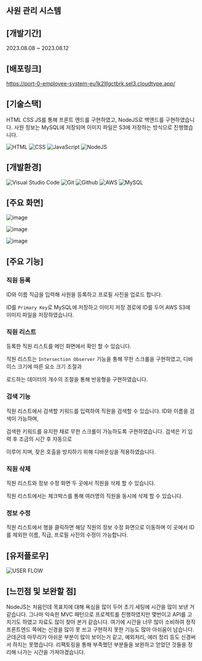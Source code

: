## 사원 관리 시스템

## [개발기간]
2023.08.08 ~ 2023.08.12

## [배포링크]
https://port-0-employee-system-eu1k2lllgctbrk.sel3.cloudtype.app/

## [기술스택]

HTML CSS JS를 통해 프론트 엔드를 구현하였고, NodeJS로 백엔드를 구현하였습니다.
사원 정보는 MySQL에 저장되며 이미지 파일은 S3에 저장하는 방식으로 진행했습니다.

![HTML](https://img.shields.io/badge/HTML5-E34F26?style=for-the-badge&logo=html5&logoColor=white)
![CSS](https://img.shields.io/badge/CSS3-1572B6?style=for-the-badge&logo=css3&logoColor=white)
![JavaScript](https://img.shields.io/badge/JavaScript-F7DF1E?style=for-the-badge&logo=Javascript&logoColor=white)
![NodeJS](https://img.shields.io/badge/node.js-6DA55F?style=for-the-badge&logo=node.js&logoColor=white)

## [개발환경]

![Visual Studio Code](https://img.shields.io/badge/Visual%20Studio%20Code-007ACC?style=for-the-badge&logo=Visual%20Studio%20Code&logoColor=white)
![Git](https://img.shields.io/badge/Git-F05032?style=for-the-badge&logo=Git&logoColor=white)
![Github](https://img.shields.io/badge/GitHub-181717?style=for-the-badge&logo=GitHub&logoColor=white)
![AWS](https://img.shields.io/badge/AWS-%23FF9900.svg?style=for-the-badge&logo=amazon-aws&logoColor=white)
![MySQL](https://img.shields.io/badge/mysql-%2300f.svg?style=for-the-badge&logo=mysql&logoColor=white)

## [주요 화면]
![image](https://github.com/KDT1-FE/Y_FE_JAVASCRIPT_PICTURE/assets/79828541/9c65cd06-53e6-4916-9402-74b086fb6135)

![image](https://github.com/KDT1-FE/Y_FE_JAVASCRIPT_PICTURE/assets/79828541/e2879f60-9f17-4324-bac1-8c1e607c8512)

![image](https://github.com/KDT1-FE/Y_FE_JAVASCRIPT_PICTURE/assets/79828541/64afc967-eecc-45f7-94e9-4b73c7d9680c)


## [주요 기능]

### 직원 등록

ID와 이름 직급을 입력해 사원을 등록하고 프로필 사진을 업로드 합니다.

ID를 `Primary Key`로 MySQL에 저장하고 이미지 저장 경로에 ID를 두어 AWS S3에 이미지 파일을 저장하였습니다.

### 직원 리스트 

등록한 직원 리스트를 메인 화면에서 확인 할 수 있습니다.

직원 리스트는 `Intersection Observer` 기능을 통해 무한 스크롤을 구현하였고, 디바이스 크기에 따른 요소 크기 조절과

로드하는 데이터의 개수의 조절을 통해 반응형을 구현하였습니다.

### 검색 기능

직원 리스트에서 검색할 키워드를 입력하여 직원을 검색할 수 있습니다.  ID와 이름을 검색이 가능하며, 

검색한 키워드를 유지한 채로 무한 스크롤이 가능하도록 구현하였습니다. 검색은 키 입력 후 조금의 시간 후 자동으로

이루어 지며, 잦은 호출을 방지하기 위해 디바운싱을 적용하였습니다.

### 직원 삭제

직원 리스트와 정보 수정 화면 두 곳에서 직원을 삭제 할 수 있습니다.

직원 리스트에서는 체크박스를 통해 여러명의 직원을 동시에 삭제 할 수 있습니다.

### 정보 수정

직원 리스트에서 행을 클릭하면 해당 직원의 정보 수정 화면으로 이동하며 이 곳에서 ID를 제외한 이름, 직급, 프로필 사진의 수정이 가능합니다.

## [유저플로우]

![USER FLOW](https://github.com/KDT1-FE/Y_FE_JAVASCRIPT_PICTURE/assets/79828541/0ade2881-c359-42b1-8c5c-1ae4f9a7ed81)

## [느낀점 및 보완할 점]

NodeJS는 처음인데 목표치에 대해 욕심을 많이 두어 초기 세팅에 시간을 많이 보낸 거 같습니다. 그나마 익숙한 MVC 패턴으로 프로젝트를 진행하였지만 몇번이고 API를 고치기도 하였고 자료도 많이 찾아 본거 같습니다. 여기에 시간을 너무 많이 소비하여 정작 프론트엔드 쪽에는 신경을 많이 못 쓰고 구현하지 못한 기능도 많아 아쉬움이 남습니다. 군데군데 마무리가 아쉬운 부분이 많이 보이는거 같고, 예외처리, 에러 정리 등도 신경써서 하지는 못했습니다.
리팩토링을 통해 부족했던 부분들을 보완하고 얻었던 것들을 정리해 나가는 시간을 가져야겠습니다.
